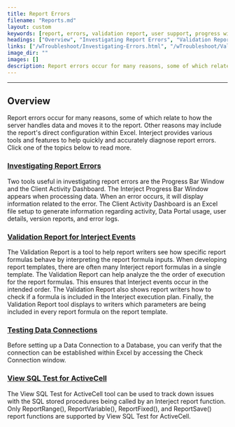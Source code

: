 ```yaml
---
title: Report Errors
filename: "Reports.md"
layout: custom
keywords: [report, errors, validation report, user support, progress window, cell formula, sql test]
headings: ["Overview", "Investigating Report Errors", "Validation Report for Interject Events", "Testing Data Connections", "View SQL Test for ActiveCell"]
links: ["/wTroubleshoot/Investigating-Errors.html", "/wTroubleshoot/Validation-Report.html", "/wTroubleshoot/Testing-Data-Connections.html", "/wTroubleshoot/View-SQL.html"]
image_dir: ""
images: []
description: Report errors occur for many reasons, some of which relate to how the server handles data and moves it to the report. Other reasons may include the report's direct configuration within Excel. Interject provides various tools and features to help quickly and accurately diagnose report errors.
---
```

* * *

## Overview

Report errors occur for many reasons, some of which relate to how the server handles data and moves it to the report. Other reasons may include the report's direct configuration within Excel. Interject provides various tools and features to help quickly and accurately diagnose report errors. Click one of the topics below to read more.

### [Investigating Report Errors](/wTroubleshoot/Investigating-Errors.html)

Two tools useful in investigating report errors are the Progress Bar Window and the Client Activity Dashboard. The Interject Progress Bar Window appears when processing data. When an error occurs, it will display information related to the error. The Client Activity Dashboard is an Excel file setup to generate information regarding activity, Data Portal usage, user details, version reports, and error logs.

### [Validation Report for Interject Events](/wTroubleshoot/Validation-Report.html)

The Validation Report is a tool to help report writers see how specific report formulas behave by interpreting the report formula inputs. When developing report templates, there are often many Interject report formulas in a single template. The Validation Report can help analyze the the order of execution for the report formulas. This ensures that Interject events occur in the intended order. The Validation Report also shows report writers how to check if a formula is included in the Interject execution plan. Finally, the Validation Report tool displays to writers which parameters are being included in every report formula on the report template.

### [Testing Data Connections](/wTroubleshoot/Testing-Data-Connections.html)

Before setting up a Data Connection to a Database, you can verify that the connection can be established within Excel by accessing the Check Connection window.

### [View SQL Test for ActiveCell](/wTroubleshoot/View-SQL.html)

The View SQL Test for ActiveCell tool can be used to track down issues with the SQL stored procedures being called by an Interject report function. Only ReportRange(), ReportVariable(), ReportFixed(), and ReportSave() report functions are supported by View SQL Test for ActiveCell.
